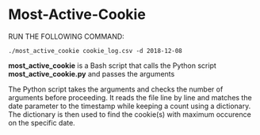 # Most-Active-Cookie

RUN THE FOLLOWING COMMAND:
```
./most_active_cookie cookie_log.csv -d 2018-12-08
```

**most_active_cookie** is a Bash script that calls the Python script **most_active_cookie.py** and passes the arguments

The Python script takes the arguments and checks the number of arguments before proceeding. It reads the file line by line and matches the date parameter to the timestamp while keeping a count using a dictionary. 
The dictionary is then used to find the cookie(s) with maximum occurence on the specific date.
